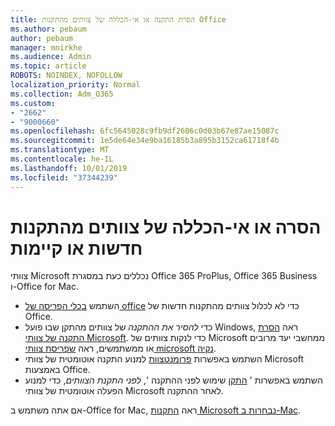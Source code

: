 ```yaml
---
title: הסרת התקנה או אי-הכללה של צוותים מהתקנות Office
ms.author: pebaum
author: pebaum
manager: mnirkhe
ms.audience: Admin
ms.topic: article
ROBOTS: NOINDEX, NOFOLLOW
localization_priority: Normal
ms.collection: Adm_O365
ms.custom:
- "2662"
- "9000660"
ms.openlocfilehash: 6fc5645028c9fb9df2606c0d03b67e87ae15087c
ms.sourcegitcommit: 1e5de64e34e9ba16185b3a895b3152ca61718f4b
ms.translationtype: MT
ms.contentlocale: he-IL
ms.lasthandoff: 10/01/2019
ms.locfileid: "37344239"
---
```

# <a name="uninstall-or-exclude-teams-from-new-or-existing-office-installations"></a>הסרה או אי-הכללה של צוותים מהתקנות חדשות או קיימות

צוותי Microsoft נכללים כעת במסגרת Office 365 ProPlus, Office 365 Business ו-Office for Mac.

- השתמש [בכלי הפריסה של office](https://docs.microsoft.com/deployoffice/teams-install#how-to-exclude-microsoft-teams-from-new-installations-of-office-365-proplus) כדי לא לכלול צוותים מהתקנות חדשות של Office.
- כדי *להסיר את ההתקנה* של צוותים מהתקן שבו פועל Windows, ראה [הסרת התקנה של צוותי Microsoft](https://support.office.com/article/3b159754-3c26-4952-abe7-57d27f5f4c81). כדי לנקות צוותים של Microsoft ממחשבי יעד מרובים או ממשתמשים, ראה [שפריסת צוותי microsoft נקיה](https://docs.microsoft.com/microsoftteams/scripts/powershell-script-teams-deployment-clean-up).
- השתמש באפשרות [פרומנטצוות](https://docs.microsoft.com/deployoffice/teams-install#use-group-policy-to-control-the-installation-of-microsoft-teams
) למנוע התקנה אוטומטית של צוותי Microsoft באמצעות Office.
- השתמש באפשרות ' [התקן](https://docs.microsoft.com/deployoffice/teams-install#use-group-policy-to-prevent-microsoft-teams-from-starting-automatically-after-installation) שימוש לפני ההתקנה ', *לפני התקנת הצוותים*, כדי למנוע הפעלה אוטומטית של צוותי Microsoft לאחר ההתקנה.

אם אתה משתמש ב-Office for Mac, ראה [התקנות Microsoft נבחרות ב-Mac](https://docs.microsoft.com/deployoffice/teams-install#microsoft-teams-installations-on-a-mac).